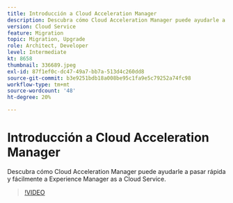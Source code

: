 ```yaml
---
title: Introducción a Cloud Acceleration Manager
description: Descubra cómo Cloud Acceleration Manager puede ayudarle a pasar rápida y fácilmente a Experience Manager as a Cloud Service.
version: Cloud Service
feature: Migration
topic: Migration, Upgrade
role: Architect, Developer
level: Intermediate
kt: 8658
thumbnail: 336689.jpeg
exl-id: 87f1ef0c-dc47-49a7-bb7a-513d4c260dd8
source-git-commit: b3e9251bdb18a008be95c1fa9e5c79252a74fc98
workflow-type: tm+mt
source-wordcount: '48'
ht-degree: 20%

---
```


# Introducción a Cloud Acceleration Manager

Descubra cómo Cloud Acceleration Manager puede ayudarle a pasar rápida y fácilmente a Experience Manager as a Cloud Service.

>[!VIDEO](https://video.tv.adobe.com/v/336689?quality=12&learn=on)

